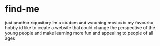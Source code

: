 # find-me
just another repository
im a student and watching movies is my favourite hobby
id like to create a website that could change the perspective of the young people and make learning more fun and appealing to people of all ages

